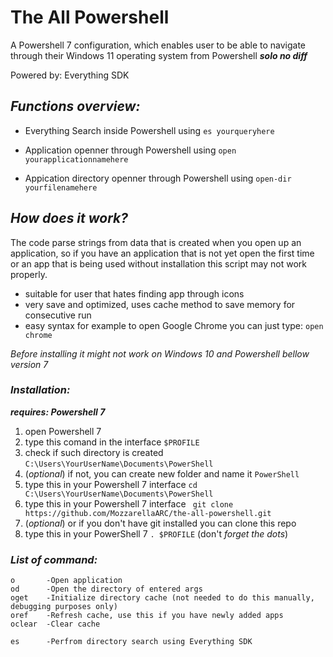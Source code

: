
# The All Powershell
A Powershell 7 configuration, which enables user to be able to navigate through their Windows 11 operating system from Powershell ***solo no diff***

Powered by:
Everything SDK

## *Functions overview:*
- Everything Search inside Powershell using `es yourqueryhere`

- Application openner through Powershell using `open yourapplicationnamehere`

- Appication directory openner through Powershell using `open-dir yourfilenamehere`

## *How does it work?*
The code parse strings from data that is created when you open up an application, so if you have an application that is not yet open the first time or an app that is being used without installation this script may not work properly.

- suitable for user that hates finding app through icons
- very save and optimized, uses cache method to save memory for consecutive run
- easy syntax for example to open Google Chrome you can just type:
```open chrome```


*Before installing it might not work on Windows 10 and Powershell bellow version 7*

### *Installation:*
***requires: Powershell 7***


1. open Powershell 7
2. type this comand in the interface ```$PROFILE```
3. check if such directory is created ```C:\Users\YourUserName\Documents\PowerShell```
4. (*optional*) if not, you can create new folder and name it ```PowerShell```
5. type this in your Powershell 7 interface ```cd C:\Users\YourUserName\Documents\PowerShell```
6. type this in your Powershell 7 interface ```
git clone https://github.com/MozzarellaARC/the-all-powershell.git```
7. (*optional*) or if you don't have git installed you can clone this repo
8. type this in your PowerShell 7 ```. $PROFILE``` (don't *forget the dots*)


### *List of command:*

```
o       -Open application
od      -Open the directory of entered args
oget    -Initialize directory cache (not needed to do this manually, debugging purposes only)
oref    -Refresh cache, use this if you have newly added apps
oclear  -Clear cache

es      -Perfrom directory search using Everything SDK
```